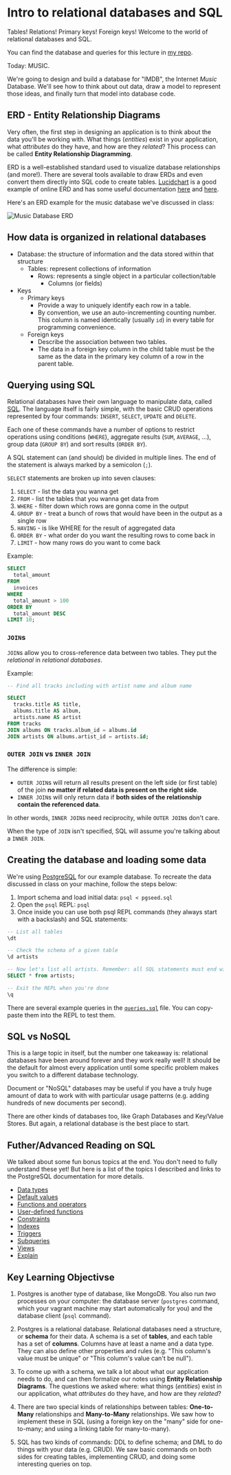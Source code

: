 # Intro to relational databases and SQL

Tables! Relations! Primary keys! Foreign keys! Welcome to the world of relational databases and SQL.

You can find the database and queries for this lecture in [my repo](https://github.com/niallwingham/lhl-lectures/tree/master/w4d1-sql-intro).

Today: MUSIC.

We're going to design and build a database for "IMDB", the Internet _Music_ Database.  We'll see how to think about out data, draw a model to represent those ideas, and finally turn that model into database code.

## ERD - Entity Relationship Diagrams

Very often, the first step in designing an application is to think about the data you'll be working with.  What things (_entities_) exist in your application, what _attributes_ do they have, and how are they _related_?  This process can be called **Entity Relationship Diagramming**.

ERD is a well-established standard used to visualize database relationships (and more!). There are several tools available to draw ERDs and even convert them directly into SQL code to create tables. [Lucidchart](http://www.lucidchart.com) is a good example of online ERD and has some useful documentation [here](https://lucidchart.zendesk.com/hc/en-us/articles/207299756-Entity-Relationship-Diagrams) and [here](https://www.lucidchart.com/pages/ER-diagram-symbols-and-meaning).

Here's an ERD example for the music database we've discussed in class:

![Music Database ERD](https://fzero.github.io/lhl-lectures/assets/musicdb.svg)

## How data is organized in relational databases

* Database: the structure of information and the data stored within that structure
  * Tables: represent collections of information
    * Rows: represents a single object in a particular collection/table
      * Columns (or fields)
* Keys
  * Primary keys
    * Provide a way to uniquely identify each row in a table.
    * By convention, we use an auto-incrementing counting number. This column is named identically (usually `id`) in every table for programming convenience.
  * Foreign keys
    * Describe the association between two tables.
    * The data in a foreign key column in the child table must be the same as the data in the primary key column of a row in the parent table.

## Querying using SQL

Relational databases have their own language to manipulate data, called [SQL](https://en.wikipedia.org/wiki/SQL). The language itself is fairly simple, with the basic CRUD operations represented by four commands: `INSERT`, `SELECT`, `UPDATE` and `DELETE`.

Each one of these commands have a number of options to restrict operations using conditions (`WHERE`), aggregate results (`SUM`, `AVERAGE`, ...), group data (`GROUP BY`) and sort results (`ORDER BY`).

A SQL statement can (and should) be divided in multiple lines. The end of the statement is always marked by a semicolon (`;`).

`SELECT` statements are broken up into seven clauses:

1. `SELECT` - list the data you wanna get
2. `FROM` - list the tables that you wanna get data from
3. `WHERE` - filter down which rows are gonna come in the output
4. `GROUP BY` - treat a bunch of rows that would have been in the output as a single row
5. `HAVING` - is like WHERE for the result of aggregated data
6. `ORDER BY` - what order do you want the resulting rows to come back in
7. `LIMIT` - how many rows do you want to come back

Example:
```sql
SELECT
  total_amount
FROM
  invoices
WHERE
  total_amount > 100
ORDER BY
  total_amount DESC
LIMIT 10;
```

### `JOIN`s

`JOIN`s allow you to cross-reference data between two tables. They put the _relational_ in _relational databases_.

Example:
```sql
-- Find all tracks including with artist name and album name

SELECT
  tracks.title AS title,
  albums.title AS album,
  artists.name AS artist
FROM tracks
JOIN albums ON tracks.album_id = albums.id
JOIN artists ON albums.artist_id = artists.id;
```

### `OUTER JOIN` vs `INNER JOIN`

The difference is simple:
* `OUTER JOIN`s will return all results present on the left side (or first table) of the join **no matter if related data is present on the right side**.
* `INNER JOIN`s will only return data if **both sides of the relationship contain the referenced data**.

In other words, `INNER JOIN`s need reciprocity, while `OUTER JOIN`s don't care.

When the type of `JOIN` isn't specified, SQL will assume you're talking about a `INNER JOIN`.

## Creating the database and loading some data

We're using [PostgreSQL](https://www.postgresql.org/) for our example database. To recreate the data discussed in class on your machine, follow the steps below:

1. Import schema and load initial data: `psql < pgseed.sql`
2. Open the `psql` REPL: `psql`
3. Once inside you can use both psql REPL commands (they always start with a backslash) and SQL statements:
```sql
-- List all tables
\dt

-- Check the schema of a given table
\d artists

-- Now let's list all artists. Remember: all SQL statements must end with ;
SELECT * from artists;

-- Exit the REPL when you're done
\q
```

There are several example queries in the [`queries.sql`](queries.sql) file. You can copy-paste them into the REPL to test them.

## SQL vs NoSQL

This is a large topic in itself, but the number one takeaway is: relational databases have been around forever and they work really well!  It should be the default for almost every application until some specific problem makes you switch to a different database technology.

Document or "NoSQL" databases may be useful if you have a truly huge amount of data to work with with particular usage patterns (e.g. adding hundreds of new documents per second).

There are other kinds of databases too, like Graph Databases and Key/Value Stores.  But again, a relational database is the best place to start.

## Futher/Advanced Reading on SQL

We talked about some fun bonus topics at the end.  You don't need to fully understand these yet!  But here is a list of the topics I described and links to the PostgreSQL documentation for more details.

- [Data types](https://www.postgresql.org/docs/10/static/datatype.html)
- [Default values](https://www.postgresql.org/docs/10/static/ddl-default.html)
- [Functions and operators](https://www.postgresql.org/docs/10/static/functions.html)
- [User-defined functions](https://www.postgresql.org/docs/10/static/xfunc-sql.html)
- [Constraints](https://www.postgresql.org/docs/current/static/ddl-constraints.html)
- [Indexes](https://www.postgresql.org/docs/10/static/indexes.html)
- [Triggers](https://www.postgresql.org/docs/10/static/sql-createtrigger.html)
- [Subqueries](https://www.postgresql.org/docs/current/static/functions-subquery.html)
- [Views](https://www.postgresql.org/docs/10/static/tutorial-views.html)
- [Explain](https://www.postgresql.org/docs/10/static/sql-explain.html)

## Key Learning Objectivse

1. Postgres is another type of database, like MongoDB.  You also run _two_ processes on your computer: the database server (`postgres` command, which your vagrant machine may start automatically for you) and the database client (`psql` command).

2. Postgres is a relational database.  Relational databases need a structure, or **schema** for their data.  A schema is a set of **tables**, and each table has a set of **columns**.  Columns have at least a name and a data type.  They can also define other properties and rules (e.g. "This column's value must be unique" or "This column's value can't be null").

3. To come up with a schema, we talk a lot about what our application needs to do, and can then formalize our notes using **Entity Relationship Diagrams**.  The questions we asked where: what things (_entities_) exist in our application, what _attributes_ do they have, and how are they _related_?

4. There are two special kinds of relationships between tables: **One-to-Many** relationships and **Many-to-Many** relationships.  We saw how to implement these in SQL (using a foreign key on the "many" side for one-to-many; and using a linking table for many-to-many).

5. SQL has two kinds of commands: DDL to define schema; and DML to do things with your data (e.g. CRUD).  We saw basic commands on both sides for creating tables, implementing CRUD, and doing some interesting queries on top.
